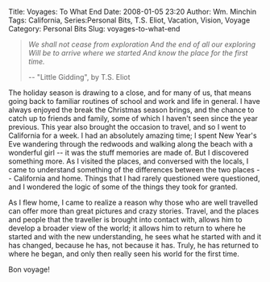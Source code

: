 Title: Voyages: To What End
Date: 2008-01-05 23:20
Author: Wm. Minchin
Tags: California, Series:Personal Bits, T.S.  Eliot, Vacation, Vision, Voyage
Category: Personal Bits
Slug: voyages-to-what-end

> *We shall not cease from exploration
> And the end of all our exploring
> Will be to arrive where we started
> And know the place for the first time.*
>
> -- "Little Gidding", by T.S. Eliot

The holiday season is drawing to a close, and for many of us, that means
going back to familiar routines of school and work and life in general.
I have always enjoyed the break the Christmas season brings, and the
chance to catch up to friends and family, some of which I haven't seen
since the year previous. This year also brought the occasion to travel,
and so I went to California for a week. I had an absolutely amazing
time; I spent New Year's Eve wandering through the redwoods and walking
along the beach with a wonderful girl -- it was the stuff memories are
made of. But I discovered something more. As I visited the places, and
conversed with the locals, I came to understand something of the
differences between the two places -- California and home. Things that I
had rarely questioned were questioned, and I wondered the logic of some
of the things they took for granted.

<!-- read more -->

As I flew home, I came to realize a reason why those who are well
travelled can offer more than great pictures and crazy stories. Travel,
and the places and people that the traveller is brought into contact
with, allows him to develop a broader view of the world; it allows him
to return to where he started and with the new understanding, he sees
what he started with and it has changed, because he has, not because it
has. Truly, he has returned to where he began, and only then really seen
his world for the first time.

Bon voyage!
